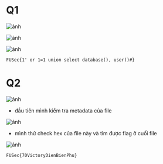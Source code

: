 # Q1

![ảnh](https://github.com/LDV-SpaceK/FUSec2024/assets/151914246/b2d5b5cd-78e2-462a-aca5-bcbafee846b8)

![ảnh](https://github.com/LDV-SpaceK/FUSec2024/assets/151914246/96d7a7cb-dae8-4cc5-9c1a-dd3cda00fda6)

![ảnh](https://github.com/LDV-SpaceK/FUSec2024/assets/151914246/81eedccf-6f98-453a-9174-a1568334aac1)


`FUSec{1' or 1=1 union select database(), user()#}`

# Q2

![ảnh](https://github.com/LDV-SpaceK/FUSec2024/assets/151914246/81228f6b-86b4-44db-8683-8b9902d96829)

* đầu tiên mình kiểm tra metadata của file

![ảnh](https://github.com/LDV-SpaceK/FUSec2024/assets/151914246/3e05e877-b1c8-4ca8-807f-ceb46b64dbea)

* mình thử check hex của file này và tìm được flag ở cuối file

![ảnh](https://github.com/LDV-SpaceK/FUSec2024/assets/151914246/08fb8b79-7bb4-450a-bdcb-fb09bd4bb796)

`FUSec{70VictoryDienBienPhu}`

